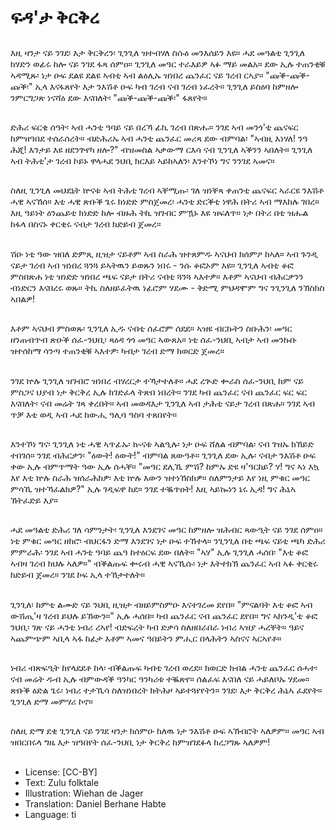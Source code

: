 # ፍዳ'ታ ቅርቅረ

##
እዚ ዛንታ ናይ ንገደ፡ እታ ቅርቅረን፡ ጊንጊለ ዝተብሃለ ስሱዕ መንእሰይን እዩ። ሓደ መዓልቲ ጊንጊለ ክሃድን ወፊሩ ከሎ ናይ ንገደ ፋጻ ሰምዐ። ጊንጊለ መዓር ተራእይዎ ኣፉ ማይ መልአ። ደው ኢሉ ተጠንቂቑ ኣዳሚጹ፡ ነታ ዑፍ ደልዩ ደልዩ ኣብቲ ኣብ ልዕሊኡ ዝነበረ ጨንፈር ናይ ገረብ ርኣያ። "ጩቕ-ጩቕ-ጩቕ፡" ኢላ እናፋጸየት እታ ንእሽቶ ዑፍ ካብ ገረብ ናብ ገረብ ነፈረት። ጊንጊለ ይስዕባ ከምዘሎ ንምርግጋጽ ነናሻዕ ደው እናበለት፡ "ጩቕ-ጩቕ-ጩቕ፡" ፋጸየት።

##
ድሕሪ ፍርቂ ሰዓት፡ ኣብ ሓንቲ ዓባይ ናይ በረኻ ፊኪ ገረብ በጽሑ። ንገደ ኣብ መንጎ'ቲ ጨናፍር ከምዝዓበደ ተሰራሰረት። ብድሕሪኡ ኣብ ሓንቲ ጨንፈር መሪጻ ደው ብምባል፡ "ኣብዚ እነሃለ! ንዓ ሕጂ! እንታይ እዩ ዘደንጕየካ ዘሎ?" ብዝመስል ኣቃውማ ርእሳ ናብ ጊንጊለ ኣቕንን ኣበለት። ጊንጊለ ኣብ ትሕቲ'ታ ገረብ ኮይኑ ዋላሓደ ንህቢ ክርእይ ኣይከኣለን፡ እንተኾነ ግና ንንገደ ኣመና።

##
ስለዚ ጊንጊለ መህደኒት ኵናቱ ኣብ ትሕቲ ገረብ ኣቐሚጡ፡ ገለ ዝነቐጻ ቀጠንቲ ጨናፍር ኣራርዩ ንእሽቶ ሓዊ ኣናኸሰ። እቲ ሓዊ ጽቡቕ ጌሩ ክነድድ ምስጀመረ፡ ሓንቲ ድርቕቲ ነዋሕ በትሪ ኣብ ማእከሉ ገበረ። እዚ ዓይነት ዕንጨይቲ ክነድድ ከሎ ብዙሕ ትኪ ዝገብር ምዃኑ እዩ ዝፍለጥ። ነታ በትሪ በቲ ዝሑል ክፋላ በስናኑ ቀርቂሩ ናብታ ገረብ ክድይብ ጀመረ።

##
ሽዑ ነቲ ዓው ዝበለ ድምጺ ዚዝታ ናይቶም ኣብ ስራሕ ዝተጸምዱ ኣናህብ ክሰምዖ ከኣለ። ኣብ ጉንዲ ናይታ ገረብ ኣብ ዝነበረ ጓንጓ ይኣትዉን ይወጹን ነበሩ - ንሱ ቆፎኦም እዩ። ጊንጊለ ኣብቲ ቆፎ ምስበጽሐ ነቲ ዝነድድ ዝነበረ ጫፍ ናይታ በትሪ ናብቲ ጓንጓ ኣእተዎ። እቶም ኣናህብ ብሕርቃንን ብነድርን እናበረሩ ወጹ። ትኪ ስለዘይፈትዉ ነፊሮም ሃደሙ - ቅድሚ ምህዳሞም ግና ንጊንጊለ ንኽስክስ ኣበልዎ!

##
እቶም ኣናህብ ምስወጹ፡ ጊንጊለ ኢዱ ናብቲ ሰፈሮም ሰደደ። ኣዝዩ ብርኩትን ስቡሕን፡ መዓር ዘንጠብጥብ ጽዑቕ ሰፈ-ንህቢ፡ ጻዕዳ ጎጎ መዓር ኣውጸአ። ነቲ ሰፈ-ንህቢ ኣብታ ኣብ መንኩቡ ዝተሰከማ ሳንጣ ተጠንቂቑ ኣእተዎ፡ ካብታ ገረብ ድማ ክወርድ ጀመረ።

##
ንገደ ኵሉ ጊንጊለ ዝገብሮ ዝነበረ ብሃረርታ ተኻታተለቶ። ሓደ ረጒድ ቍራስ ሰፈ-ንህቢ ከም ናይ ምስጋና ህያብ ነታ ቅርቅረ ኢሉ ክገድፈላ ትጽበ ነበረት። ንገደ ካብ ጨንፈር ናብ ጨንፈር ፍር ፍር እናበለት፡ ናብ መሬት ገጻ ቀረበት። ኣብ መወዳእታ ጊንጊለ ኣብ ታሕቲ ናይታ ገረብ በጽሐ። ንገደ ኣብ ጥቓ እቲ ወዲ ኣብ ሓደ ከውሒ ዓሊባ ዓስባ ተጸበየት።

##
እንተኾነ ግና፡ ጊንጊለ ነቲ ሓዊ ኣጥፊኡ፡ ኲናቱ ኣልዒሉ፡ ነታ ዑፍ ሸለል ብምባል፡ ናብ ገዝኡ ክኸይድ ተበገሰ። ንገደ ብሕርቃን፡ "ዕውት! ዕውት!" ብምባል ጸውዓቶ። ጊንጊለ ደው ኢሉ፡ ናብታ ንእሽቶ ዑፍ ቀው ኢሉ ብምጥማት ዓው ኢሉ ሰሓቐ። "መዓር ደሊኺ ምሽ? ከምኡ ድዩ ዛ'ዓርከይ? ሃ! ግና ኣነ እኳ እየ እቲ ኵሉ ስራሕ ዝሰራሕክዎ፡ እቲ ኵሉ እውን ዝተነኸስክዎ። ስለምንታይ እየ ነዚ ምቁር መዓር ምሳኺ ዝተኻፈልክዎ?" ኢሉ ገዲፍዋ ከደ። ንገደ ተቘጥዐት! እዚ ኣይኰነን ኔሩ ኢዳ! ግና ሕኒኣ ኽትፈድይ እያ።

##
ሓደ መዓልቲ ድሕሪ ገለ ሳምንታት፡ ጊንጊለ እንደገና መዓር ከምዘሎ ዝሕብር ጻውዒት ናይ ንገደ ሰምዐ። ነቲ ምቁር መዓር ዘከሮ፡ ብህርፋን ድማ እንደገና ነታ ዑፍ ተኸተላ። ንጊንጊለ በቲ ጫፍ ናይቲ ጫካ ድሕሪ ምምራሕ፡ ንገደ ኣብ ሓንቲ ዓባይ ጨዓ ከተዕርፍ ደው በለት። "ኣሃ" ኢሉ ጊንጊለ ሓሰበ፡ "እቲ ቆፎ ኣብዛ ገረብ ክህሉ ኣለዎ።" ብቕልጡፍ ቍሩብ ሓዊ ኣናኺሱ፡ ነታ እትተክኽ ጨንፈር ኣብ ኣፉ ቀርቂሩ ክድይብ ጀመረ። ንገደ ኮፍ ኢላ ተኸታተለት።

##
ጊንጊለ፡ ከምቲ ልሙድ ናይ ንህቢ ዚዝታ ብዘይምስምዑ እናተገረመ ደየበ። "ምናልባት እቲ ቆፎ ኣብ ውሽጢ'ዛ ገረብ ይህሉ ይኸውን።" ኢሉ ሓሰበ። ካብ ጨንፈር ናብ ጨንፈር ደየበ። ግና ኣክንዲ'ቲ ቆፎ ንህቢ፡ ገጽ ናይ ሓንቲ ነብሪ ረኣየ! ብድፍረት ካብ ድቃሳ ስለዘበራበራ ነብሪ ኣዝያ ሓረቐት። ዓይና ኣጨምጭም ኣቢላ ኣፋ ከፊታ እቶም ኣመና ዓበይትን ምሒር በላሕትን ኣስናና ኣርኣየቶ።

##
ነብሪ ብጽፍዒት ከየላደደቶ ከላ፡ ብቕልጡፍ ካብቲ ገረብ ወረደ። ክወርድ ክብል ሓንቲ ጨንፈር ሰሓተ፡ ናብ መሬት ዱብ ኢሉ ብምውዳቕ ዓንካር ዓንካሪቱ ተቘጽየ። ሰልፈፍ እናበለ ናይ ሓይለቦኡ ሃደመ። ጽቡቕ ዕድል ጌሩ፡ ነብሪ ተታኺሳ ስለዝነበረት ክትሕዞ ኣይተጓየየትን። ንገደ፡ እታ ቅርቅረ ሕኒኣ ፈደየት። ጊንጊለ ድማ መምሃሪ ኮኖ።

##
ስለዚ ድማ ደቂ ጊንጊለ ናይ ንገደ ዛንታ ክሰምዑ ከለዉ ነታ ንእሽቶ ዑፍ ኣኽብሮት ኣለዎም። መዓር ኣብ ዝበርበሩላ ግዜ እታ ዝዓበየት ሰፈ-ንህቢ ነታ ቅርቅረ ከምዝገደፉላ ከረጋግጹ ኣለዎም!

##
* License: [CC-BY]
* Text: Zulu folktale
* Illustration: Wiehan de Jager
* Translation: Daniel Berhane Habte
* Language: ti
